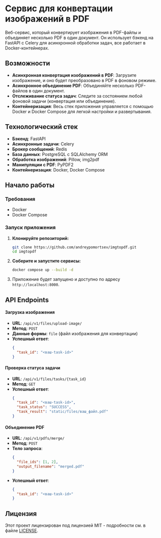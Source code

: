 # Сервис для конвертации изображений в PDF

Веб-сервис, который конвертирует изображения в PDF-файлы и объединяет несколько PDF в один документ. Он использует бэкенд на FastAPI с Celery для асинхронной обработки задач, все работает в Docker-контейнерах.

## Возможности

- **Асинхронная конвертация изображений в PDF**: Загрузите изображение, и оно будет преобразовано в PDF в фоновом режиме.
- **Асинхронное объединение PDF**: Объединяйте несколько PDF-файлов в один документ.
- **Отслеживание статуса задач**: Следите за состоянием любой фоновой задачи (конвертация или объединение).
- **Контейнеризация**: Весь стек приложения управляется с помощью Docker и Docker Compose для легкой настройки и развертывания.

## Технологический стек

- **Бэкенд**: FastAPI
- **Асинхронные задачи**: Celery
- **Брокер сообщений**: Redis
- **База данных**: PostgreSQL с SQLAlchemy ORM
- **Обработка изображений**: Pillow, img2pdf
- **Манипуляции с PDF**: PyPDF2
- **Контейнеризация**: Docker, Docker Compose

## Начало работы

### Требования

- Docker
- Docker Compose

### Запуск приложения

1.  **Клонируйте репозиторий:**
    ```bash
    git clone https://github.com/andreypomortsev/imgtopdf.git
    cd imgtopdf
    ```

2.  **Соберите и запустите сервисы:**
    ```bash
    docker compose up --build -d
    ```

3.  Приложение будет запущено и доступно по адресу `http://localhost:8000`.

## API Endpoints

#### Загрузка изображения

- **URL**: `/api/v1/files/upload-image/`
- **Метод**: `POST`
- **Данные формы**: `file` (файл изображения для конвертации)
- **Успешный ответ**:
  ```json
  {
    "task_id": "<ваш-task-id>"
  }
  ```

#### Проверка статуса задачи

- **URL**: `/api/v1/files/tasks/{task_id}`
- **Метод**: `GET`
- **Успешный ответ**:
  ```json
  {
    "task_id": "<ваш-task-id>",
    "task_status": "SUCCESS",
    "task_result": "static/files/ваш_файл.pdf"
  }
  ```

#### Объединение PDF

- **URL**: `/api/v1/pdfs/merge/`
- **Метод**: `POST`
- **Тело запроса**:
  ```json
  {
    "file_ids": [1, 2],
    "output_filename": "merged.pdf"
  }
  ```
- **Успешный ответ**:
  ```json
  {
    "task_id": "<ваш-task-id>"
  }
  ```

## Лицензия

Этот проект лицензирован под лицензией MIT - подробности см. в файле [LICENSE](LICENSE).
